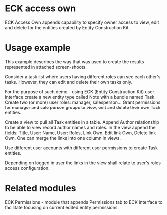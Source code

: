 # ECK access own

ECK Access Own appends capability to specify owner access to view, edit and delete for the entities created by Entity Construction Kit.

# Usage example

This example describes the way that was used to create the results represented in attached screen-shoots.

Consider a task list where users having different roles can see each other's tasks. However, they can edit and delete their own tasks only.

For the purpose of such demo - using ECK (Entity Construction Kit) user interface create a new entity type called Note with a bundle named Task. Create two (or more) user roles: manager, salesperson... Grant permissions for manager and sale person groups to view, edit and delete their own Task entities.

Create a view to pull all Task entities in a table. Append Author relationship to be able to view record author names and roles. In the view append the fields: Title, User: Name, User: Roles, Link Own, Edit link Own, Delete link Own. One can merge the links into one column in views.

Use different user accounts with different user permissions to create Task entities.

Depending on logged in user the links in the view shall relate to user's roles access configuration.

# Related modules
ECK Permissions - module that appends Permissions tab to ECK interface to facilitate focusing on current edited entity permissions.
